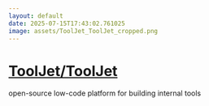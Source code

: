 ```yaml
---
layout: default
date: 2025-07-15T17:43:02.761025
image: assets/ToolJet_ToolJet_cropped.png
---
```


# [ToolJet/ToolJet](https://github.com/ToolJet/ToolJet)

open-source low-code platform for building internal tools
